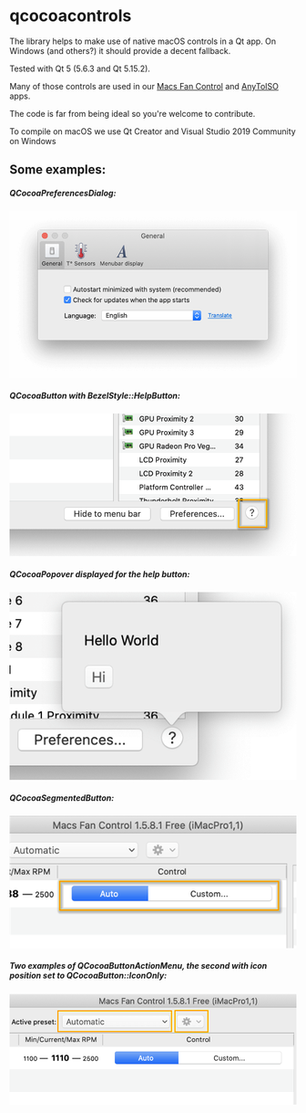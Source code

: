 # qcocoacontrols

The library helps to make use of native macOS controls in a Qt app. On Windows (and others?) it should provide a decent fallback.

Tested with Qt 5 (5.6.3 and Qt 5.15.2).

Many of those controls are used in our [Macs Fan Control](https://crystalidea.com/macs-fan-control) and [AnyToISO](https://crystalidea.com/anytoiso) apps.

The code is far from being ideal so you're welcome to contribute.

To compile on macOS we use Qt Creator and Visual Studio 2019 Community on Windows

## Some examples:

##### QCocoaPreferencesDialog:
![QCocoaPreferencesDialog](/images/QCocoaPreferencesDialog.png)

##### QCocoaButton with BezelStyle::HelpButton:

![QCocoaButton](/images/QCocoaButton_help.png)

##### QCocoaPopover displayed for the help button:

![QCocoaPopover.png](/images/QCocoaPopover.png)

##### QCocoaSegmentedButton:

![QCocoaSegmentedButton](/images/QCocoaSegmentedButton.png)

##### Two examples of QCocoaButtonActionMenu, the second with icon position set to QCocoaButton::IconOnly:

![QCocoaButtonActionMenu.png](/images/QCocoaButtonActionMenu.png)